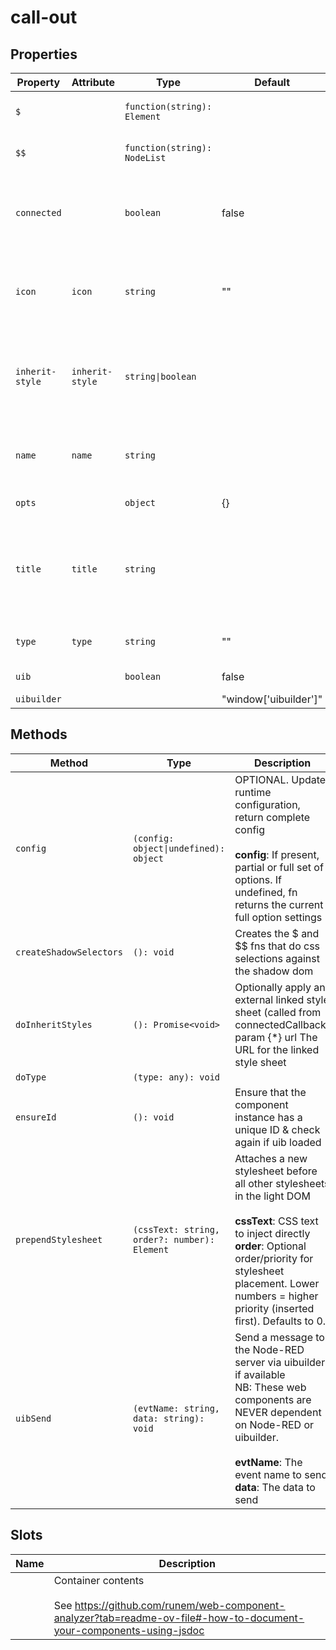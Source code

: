 # call-out

## Properties

| Property        | Attribute       | Type                         | Default               | Description                                      |
|-----------------|-----------------|------------------------------|-----------------------|--------------------------------------------------|
| `$`             |                 | `function(string): Element`  |                       | Mini jQuery-like shadow dom selector (see constructor) |
| `$$`            |                 | `function(string): NodeList` |                       | Mini jQuery-like shadow dom multi-selector (see constructor) |
| `connected`     |                 | `boolean`                    | false                 | True when instance finishes connecting.<br />Allows initial calls of attributeChangedCallback to be<br />ignored if needed. |
| `icon`          | `icon`          | `string`                     | ""                    | Optional. If present, will override the callout title icon<br /><br />Non-watched but still used attributes: |
| `inherit-style` | `inherit-style` | `string\|boolean`            |                       | Optional. Load external styles into component (only useful if using template). If present but empty, will default to './index.css'. Optionally give a URL to load. |
| `name`          | `name`          | `string`                     |                       | Optional. HTML name attribute. Included in output _meta prop.<br /><br />Other watched attributes: |
| `opts`          |                 | `object`                     | {}                    | Runtime configuration settings                   |
| `title`         | `title`         | `string`                     |                       | Optional. If present, will override the callout title text<br /><br />PROPS FROM BASE: (see TiBaseComponent)<br />OTHER STANDARD PROPS: |
| `type`          | `type`          | `string`                     | ""                    | Optional. If present, a title will be added above other child content |
| `uib`           |                 | `boolean`                    | false                 | Is UIBUILDER for Node-RED loaded?                |
| `uibuilder`     |                 |                              | "window['uibuilder']" |                                                  |

## Methods

| Method                  | Type                                         | Description                                      |
|-------------------------|----------------------------------------------|--------------------------------------------------|
| `config`                | `(config: object\|undefined): object`        | OPTIONAL. Update runtime configuration, return complete config<br /><br />**config**: If present, partial or full set of options. If undefined, fn returns the current full option settings |
| `createShadowSelectors` | `(): void`                                   | Creates the $ and $$ fns that do css selections against the shadow dom |
| `doInheritStyles`       | `(): Promise<void>`                          | Optionally apply an external linked style sheet (called from connectedCallback)<br />param {*} url The URL for the linked style sheet |
| `doType`                | `(type: any): void`                          |                                                  |
| `ensureId`              | `(): void`                                   | Ensure that the component instance has a unique ID & check again if uib loaded |
| `prependStylesheet`     | `(cssText: string, order?: number): Element` | Attaches a new stylesheet before all other stylesheets in the light DOM<br /><br />**cssText**: CSS text to inject directly<br />**order**: Optional order/priority for stylesheet placement. Lower numbers = higher priority (inserted first). Defaults to 0. |
| `uibSend`               | `(evtName: string, data: string): void`      | Send a message to the Node-RED server via uibuilder if available<br />NB: These web components are NEVER dependent on Node-RED or uibuilder.<br /><br />**evtName**: The event name to send<br />**data**: The data to send |

## Slots

| Name | Description                                      |
|------|--------------------------------------------------|
|      | Container contents<br /><br />See https://github.com/runem/web-component-analyzer?tab=readme-ov-file#-how-to-document-your-components-using-jsdoc |
